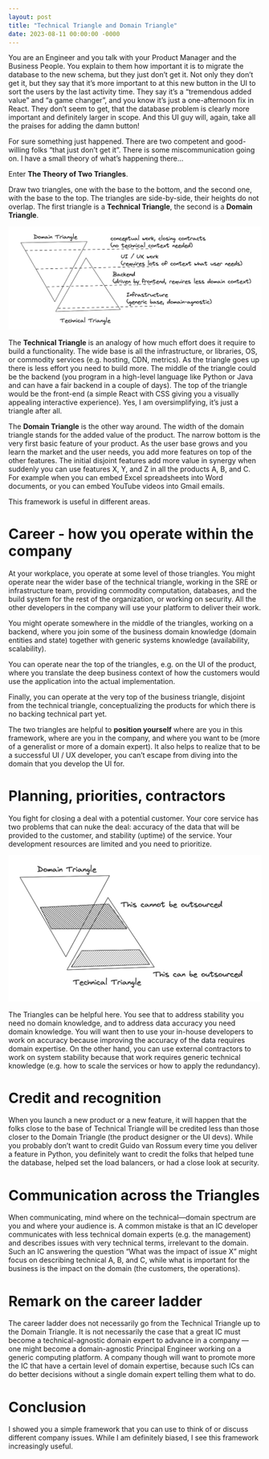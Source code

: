 ```yaml
---
layout: post
title: "Technical Triangle and Domain Triangle"
date: 2023-08-11 00:00:00 -0000
---
```


You are an Engineer and you talk with your Product Manager and the Business
People. You explain to them how important it is to migrate the database to the
new schema, but they just don’t get it. Not only they don’t get it, but they
say that it’s more important to at this new button in the UI to sort the users
by the last activity time. They say it’s a “tremendous added value” and “a game
changer”, and you know it’s just a one-afternoon fix in React. They don’t seem
to get, that the database problem is clearly more important and definitely
larger in scope. And this UI guy will, again, take all the praises for adding
the damn button!

For sure something just happened. There are two competent and good-willing
folks “that just don’t get it”. There is some miscommunication going on. I have
a small theory of what’s happening there…

Enter **The Theory of Two Triangles**.

Draw two triangles, one with the base to the bottom, and the second one, with
the base to the top. The triangles are side-by-side, their heights do not
overlap. The first triangle is a **Technical Triangle**, the second is a **Domain
Triangle**.

![triangles](/assets/triangles/triangles_levels.png)

The **Technical Triangle** is an analogy of how much effort does it require to
build a functionality. The wide base is all the infrastructure, or libraries,
OS, or commodity services (e.g. hosting, CDN, metrics). As the triangle goes up
there is less effort you need to build more. The middle of the triangle could
be the backend (you program in a high-level language like Python or Java and
can have a fair backend in a couple of days). The top of the triangle would be
the front-end (a simple React with CSS giving you a visually appealing
interactive experience). Yes, I am oversimplifying, it’s just a triangle after
all.

The **Domain Triangle** is the other way around. The width of the domain
triangle stands for the added value of the product. The narrow bottom is the
very first basic feature of your product. As the user base grows and you learn
the market and the user needs, you add more features on top of the other
features. The initial disjoint features add more value in synergy when suddenly
you can use features X, Y, and Z in all the products A, B, and C. For example
when you can embed Excel spreadsheets into Word documents, or you can embed
YouTube videos into Gmail emails.

This framework is useful in different areas.

# Career - how you operate within the company

At your workplace, you operate at some level of those triangles. You might
operate near the wider base of the technical triangle, working in the SRE or
infrastructure team, providing commodity computation, databases, and the build
system for the rest of the organization, or working on security. All the other
developers in the company will use your platform to deliver their work.

You might operate somewhere in the middle of the triangles, working on a
backend, where you join some of the business domain knowledge (domain entities
and state) together with generic systems knowledge (availability, scalability).

You can operate near the top of the triangles, e.g. on the UI of the product,
where you translate the deep business context of how the customers would use
the application into the actual implementation.

Finally, you can operate at the very top of the business triangle, disjoint
from the technical triangle, conceptualizing the products for which there is no
backing technical part yet.

The two triangles are helpful to **position yourself** where are you in this
framework, where are you in the company, and where you want to be (more of a
generalist or more of a domain expert). It also helps to realize that to be a
successful UI / UX developer, you can’t escape from diving into the domain that
you develop the UI for.

# Planning, priorities, contractors

You fight for closing a deal with a potential customer. Your core service has
two problems that can nuke the deal: accuracy of the data that will be provided
to the customer, and stability (uptime) of the service. Your development
resources are limited and you need to prioritize.

![img](/assets/triangles/triangles_outsourcing.png)

The Triangles can be helpful here. You see that to address stability you need
no domain knowledge, and to address data accuracy you need domain knowledge.
You will want then to use your in-house developers to work on accuracy because
improving the accuracy of the data requires domain expertise. On the other
hand, you can use external contractors to work on system stability because that
work requires generic technical knowledge (e.g. how to scale the services or
how to apply the redundancy).

# Credit and recognition

When you launch a new product or a new feature, it will happen that the folks
close to the base of Technical Triangle will be credited less than those closer
to the Domain Triangle (the product designer or the UI devs). While you
probably don’t want to credit Guido van Rossum every time you deliver a feature
in Python, you definitely want to credit the folks that helped tune the
database, helped set the load balancers, or had a close look at security.

# Communication across the Triangles

When communicating, mind where on the technical—domain spectrum are you and
where your audience is. A common mistake is that an IC developer communicates
with less technical domain experts (e.g. the management) and describes issues
with very technical terms, irrelevant to the domain. Such an IC answering the
question “What was the impact of issue X” might focus on describing technical
A, B, and C, while what is important for the business is the impact on the
domain (the customers, the operations).

# Remark on the career ladder

The career ladder does not necessarily go from the Technical Triangle up to the
Domain Triangle. It is not necessarily the case that a great IC must become a
technical-agnostic domain expert to advance in a company — one might become a
domain-agnostic Principal Engineer working on a generic computing platform. A
company though will want to promote more the IC that have a certain level of
domain expertise, because such ICs can do better decisions without a single
domain expert telling them what to do.

# Conclusion

I showed you a simple framework that you can use to think of or discuss
different company issues. While I am definitely biased, I see this framework
increasingly useful.
